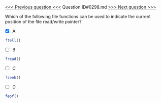 [<<< Previous question <<<](0297.md)  Question ID#0298.md  [>>> Next question >>>](0299.md) 

Which of the following file functions can be used to indicate the current position of the file read/write pointer?

- [x] A
```php
ftell()
```

- [ ] B
```php
fread()
```

- [ ] C
```php
fseek()
```

- [ ] D
```php
feof()
```

